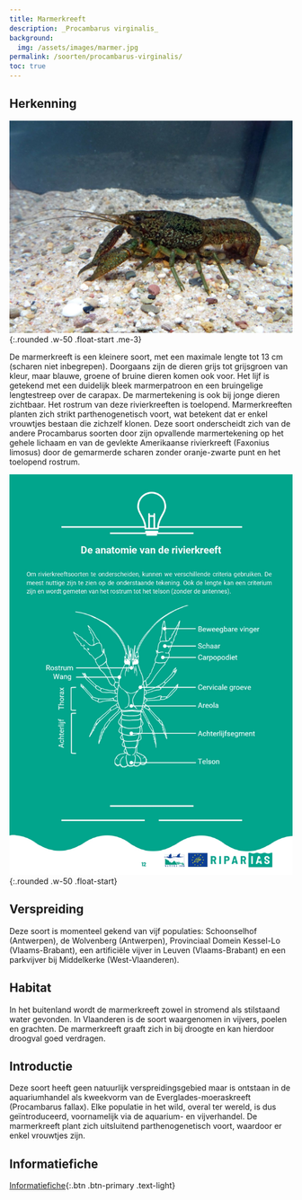 ```yaml
---
title: Marmerkreeft
description: _Procambarus virginalis_
background:
  img: /assets/images/marmer.jpg
permalink: /soorten/procambarus-virginalis/
toc: true
---
```


## Herkenning

![photo](/assets/images/marmer.jpg){:.rounded .w-50 .float-start .me-3}

De marmerkreeft is een kleinere soort, met een maximale lengte tot 13 cm (scharen niet inbegrepen). Doorgaans zijn de dieren grijs tot grijsgroen van kleur, maar blauwe, groene of bruine dieren komen ook voor. Het lijf is getekend met een duidelijk bleek marmerpatroon en een bruingelige lengtestreep over de carapax. De marmertekening is ook bij jonge dieren zichtbaar. Het rostrum van deze rivierkreeften is toelopend. Marmerkreeften planten zich strikt parthenogenetisch voort, wat betekent dat er enkel vrouwtjes bestaan die zichzelf klonen. Deze soort onderscheidt zich van de andere Procambarus soorten door zijn opvallende marmertekening op het gehele lichaam en van de gevlekte Amerikaanse rivierkreeft (Faxonius limosus) door de gemarmerde scharen zonder oranje-zwarte punt en het toelopend rostrum.

![alt text](/assets/images/anatomie_rivierkreeft.jpg){:.rounded .w-50 .float-start}

## Verspreiding

Deze soort is momenteel gekend van vijf populaties: Schoonselhof (Antwerpen), de Wolvenberg (Antwerpen), Provinciaal Domein Kessel-Lo (Vlaams-Brabant), een artificiële vijver in Leuven (Vlaams-Brabant) en een parkvijver bij Middelkerke (West-Vlaanderen).

## Habitat

In het buitenland wordt de marmerkreeft zowel in stromend als stilstaand water gevonden. In Vlaanderen is de soort waargenomen in vijvers, poelen en grachten. De marmerkreeft graaft zich in bij droogte en kan hierdoor droogval goed verdragen.

## Introductie

Deze soort heeft geen natuurlijk verspreidingsgebied maar is ontstaan in de aquariumhandel als kweekvorm van de Everglades-moeraskreeft (Procambarus fallax). Elke populatie in het wild, overal ter wereld, is dus geïntroduceerd, voornamelijk via de aquarium- en vijverhandel. De marmerkreeft plant zich uitsluitend parthenogenetisch voort, waardoor er enkel vrouwtjes zijn.

## Informatiefiche

[Informatiefiche](https://www.iasregulation.be/772/download){:.btn .btn-primary .text-light}

